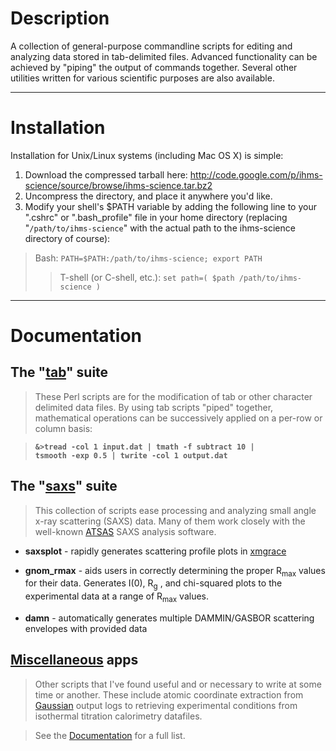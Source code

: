 # Description #
A collection of general-purpose commandline scripts for editing and analyzing data stored in tab-delimited files. Advanced functionality can be achieved by "piping" the output of commands together. Several other utilities written for various scientific purposes are also available.


---


# Installation #
Installation for Unix/Linux systems (including Mac OS X) is simple:
  1. Download the compressed tarball here: http://code.google.com/p/ihms-science/source/browse/ihms-science.tar.bz2
  1. Uncompress the directory, and place it anywhere you'd like.
  1. Modify your shell's $PATH variable by adding the following line to your ".cshrc" or ".bash\_profile" file in your home directory (replacing "`/path/to/ihms-science`" with the actual path to the ihms-science directory of course):

> Bash:
`PATH=$PATH:/path/to/ihms-science; export PATH`
> > T-shell (or C-shell, etc.):
`set path=( $path /path/to/ihms-science )`


---


# Documentation #

## The "[tab](tab.md)" suite ##

> These Perl scripts are for the modification of tab or other character delimited data files. By using tab scripts "piped" together, mathematical operations can be successively applied on a per-row or column basis:

> <b><code>&amp;&gt;tread -col 1 input.dat | tmath -f subtract 10 | tsmooth -exp 0.5 | twrite -col 1 output.dat</code></b>


## The "[saxs](saxs.md)" suite ##
> This collection of scripts ease processing and analyzing small angle x-ray scattering (SAXS) data. Many of them work closely with the well-known [ATSAS](http://www.embl-hamburg.de/biosaxs/software.html) SAXS analysis software.

  * <b>saxsplot</b> - rapidly generates scattering profile plots in [xmgrace](http://plasma-gate.weizmann.ac.il/Grace/)

  * <b>gnom_rmax</b> - aids users in correctly determining the proper R<sub>max</sub> values for their data. Generates I(0), R<sub>g</sub> , and chi-squared plots to the experimental data at a range of R<sub>max</sub> values.

  * <b>damn</b> - automatically generates multiple DAMMIN/GASBOR scattering envelopes with provided data
## [Miscellaneous](Documentation.md) apps ##
> Other scripts that I've found useful and or necessary to write at some time or another. These include atomic coordinate extraction from [Gaussian](http://www.gaussian.com/) output logs to retrieving experimental conditions from isothermal titration calorimetry datafiles.

> See the [Documentation](Documentation.md) for a full list.